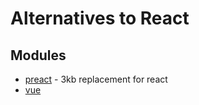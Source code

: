 # Alternatives to React

## Modules

* [preact](https://github.com/developit/preact) - 3kb replacement for react
* [vue](https://github.com/vuejs/vue)

